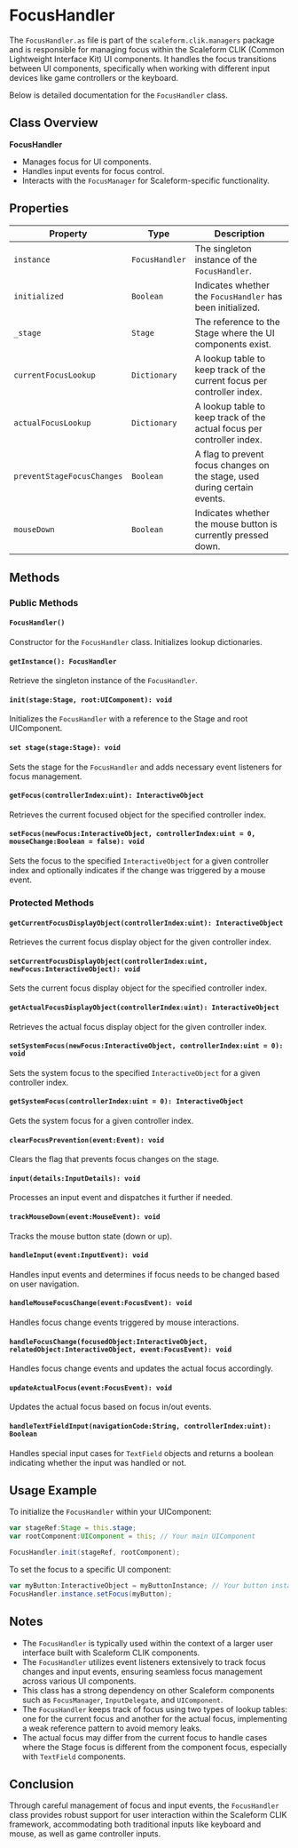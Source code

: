 # FocusHandler
The `FocusHandler.as` file is part of the `scaleform.clik.managers` package and is responsible for managing focus within the Scaleform CLIK (Common Lightweight Interface Kit) UI components.
It handles the focus transitions between UI components, specifically when working with different input devices like game controllers or the keyboard.

Below is detailed documentation for the `FocusHandler` class.

## Class Overview

**FocusHandler**

- Manages focus for UI components.
- Handles input events for focus control.
- Interacts with the `FocusManager` for Scaleform-specific functionality.

## Properties

| Property | Type | Description |
| ---------| ---- | ----------- |
| `instance` | `FocusHandler` | The singleton instance of the `FocusHandler`. |
| `initialized` | `Boolean` | Indicates whether the `FocusHandler` has been initialized. |
| `_stage` | `Stage` | The reference to the Stage where the UI components exist. |
| `currentFocusLookup` | `Dictionary` | A lookup table to keep track of the current focus per controller index. |
| `actualFocusLookup` | `Dictionary` | A lookup table to keep track of the actual focus per controller index. |
| `preventStageFocusChanges` | `Boolean` | A flag to prevent focus changes on the stage, used during certain events. |
| `mouseDown` | `Boolean` | Indicates whether the mouse button is currently pressed down. |

## Methods

### Public Methods

#### `FocusHandler()`
Constructor for the `FocusHandler` class. Initializes lookup dictionaries.

#### `getInstance(): FocusHandler`
Retrieve the singleton instance of the `FocusHandler`.

#### `init(stage:Stage, root:UIComponent): void`
Initializes the `FocusHandler` with a reference to the Stage and root UIComponent.

#### `set stage(stage:Stage): void`
Sets the stage for the `FocusHandler` and adds necessary event listeners for focus management.

#### `getFocus(controllerIndex:uint): InteractiveObject`
Retrieves the current focused object for the specified controller index.

#### `setFocus(newFocus:InteractiveObject, controllerIndex:uint = 0, mouseChange:Boolean = false): void`
Sets the focus to the specified `InteractiveObject` for a given controller index and optionally indicates if the change was triggered by a mouse event.

### Protected Methods

#### `getCurrentFocusDisplayObject(controllerIndex:uint): InteractiveObject`
Retrieves the current focus display object for the given controller index.

#### `setCurrentFocusDisplayObject(controllerIndex:uint, newFocus:InteractiveObject): void`
Sets the current focus display object for the specified controller index.

#### `getActualFocusDisplayObject(controllerIndex:uint): InteractiveObject`
Retrieves the actual focus display object for the given controller index.

#### `setSystemFocus(newFocus:InteractiveObject, controllerIndex:uint = 0): void`
Sets the system focus to the specified `InteractiveObject` for a given controller index.

#### `getSystemFocus(controllerIndex:uint = 0): InteractiveObject`
Gets the system focus for a given controller index.

#### `clearFocusPrevention(event:Event): void`
Clears the flag that prevents focus changes on the stage.

#### `input(details:InputDetails): void`
Processes an input event and dispatches it further if needed.

#### `trackMouseDown(event:MouseEvent): void`
Tracks the mouse button state (down or up).

#### `handleInput(event:InputEvent): void`
Handles input events and determines if focus needs to be changed based on user navigation.

#### `handleMouseFocusChange(event:FocusEvent): void`
Handles focus change events triggered by mouse interactions.

#### `handleFocusChange(focusedObject:InteractiveObject, relatedObject:InteractiveObject, event:FocusEvent): void`
Handles focus change events and updates the actual focus accordingly.

#### `updateActualFocus(event:FocusEvent): void`
Updates the actual focus based on focus in/out events.

#### `handleTextFieldInput(navigationCode:String, controllerIndex:uint): Boolean`
Handles special input cases for `TextField` objects and returns a boolean indicating whether the input was handled or not.

## Usage Example

To initialize the `FocusHandler` within your UIComponent:

```actionscript
var stageRef:Stage = this.stage;
var rootComponent:UIComponent = this; // Your main UIComponent

FocusHandler.init(stageRef, rootComponent);
```

To set the focus to a specific UI component:

```actionscript
var myButton:InteractiveObject = myButtonInstance; // Your button instance
FocusHandler.instance.setFocus(myButton);
```

## Notes

- The `FocusHandler` is typically used within the context of a larger user interface built with Scaleform CLIK components.
- The `FocusHandler` utilizes event listeners extensively to track focus changes and input events, ensuring seamless focus management across various UI components.
- This class has a strong dependency on other Scaleform components such as `FocusManager`, `InputDelegate`, and `UIComponent`.
- The `FocusHandler` keeps track of focus using two types of lookup tables: one for the current focus and another for the actual focus, implementing a weak reference pattern to avoid memory leaks.
- The actual focus may differ from the current focus to handle cases where the Stage focus is different from the component focus, especially with `TextField` components.

## Conclusion

Through careful management of focus and input events, the `FocusHandler` class provides robust support for user interaction within the Scaleform CLIK framework, accommodating both traditional inputs like keyboard and mouse, as well as game controller inputs.

